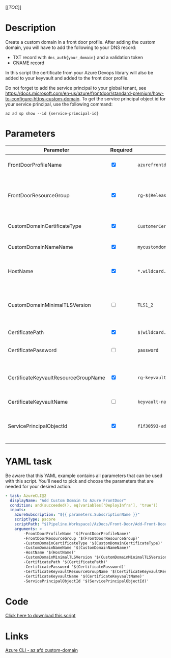 [[_TOC_]]

# Description

Create a custom domain in a front door profile. After adding the custom domain, you will have to add the following to your DNS record: 
- TXT record with `dns_auth{your_domain}` and a validation token
- CNAME record

In this script the certificate from your Azure Devops library will also be added to your keyvault and added to the front door profile. 

Do not forget to add the service principal to your global tenant, see https://docs.microsoft.com/en-us/azure/frontdoor/standard-premium/how-to-configure-https-custom-domain. To get the service principal object id for your service principal, use the following command: 

`az ad sp show --id {service-principal-id}`

# Parameters

| Parameter                            | Required                        | Example Value                              | Description                                                          |
| ------------------------------------ | ------------------------------- | ------------------------------------------ | -------------------------------------------------------------------- |
| FrontDoorProfileName                 | <input type="checkbox" checked> | `azurefrontdoorprofile`                    | The name of the Front Door profile                                   |
| FrontDoorResourceGroup               | <input type="checkbox" checked> | `rg-$(Release.EnvironmentName)`            | The name of the resourcegroup the Front Door Profile resides in.     |
| CustomDomainCertificateType          | <input type="checkbox" checked> | `CustomerCertificate`/`ManagedCertificate` | The type of certificate you can choose.                              |
| CustomDomainNameName                 | <input type="checkbox" checked> | `mycustomdomain`                           | The name of the custom domain.                                       |
| HostName                             | <input type="checkbox" checked> | `*.wildcard.dev.com`                       | The hostname of your new custom domain.                              |
| CustomDomainMinimalTLSVersion        | <input type="checkbox">         | `TLS1_2`                                   | The minimal TLS version of your custom domain. Defaults to `TLS1_2`. |
| CertificatePath                      | <input type="checkbox" checked> | `$(wildcard.secureFilePath)`               | The path of the certificate.                                         |
| CertificatePassword                  | <input type="checkbox">         | `password`                                 | The password of the certificate.                                     |
| CertificateKeyvaultResourceGroupName | <input type="checkbox" checked> | `rg-keyvault`                              | The resourcegroup where the keyvault resides in.                     |
| CertificateKeyvaultName              | <input type="checkbox">         | `keyvault-name`                            | The name of the keyvault.                                            |
| ServicePrincipalObjectId             | <input type="checkbox" checked> | `f1f30593-adf3-430d-828e-21d32d4cc5db`     | The objectid of the Azure Frontdoor Service principal.               |

# YAML task

Be aware that this YAML example contains all parameters that can be used with this script. You'll need to pick and choose the parameters that are needed for your desired action.

```yaml
- task: AzureCLI@2
  displayName: "Add Custom Domain to Azure FrontDoor"
  condition: and(succeeded(), eq(variables['DeployInfra'], 'true'))
  inputs:
    azureSubscription: "${{ parameters.SubscriptionName }}"
    scriptType: pscore
    scriptPath: "$(Pipeline.Workspace)/AzDocs/Front-Door/Add-Front-Door-Custom-Domain.ps1"
    arguments: >
        -FrontDoorProfileName '$(FrontDoorProfileName)'
        -FrontDoorResourceGroup '$(FrontDoorResourceGroup)'
        -CustomDomainCertificateType '$(CustomDomainCertificateType)'
        -CustomDomainNameName '$(CustomDomainNameName)'
        -HostName '$(HostName)'
        -CustomDomainMinimalTLSVersion '$(CustomDomainMinimalTLSVersion)'
        -CertificatePath '$(CertificatePath)'
        -CertificatePassword '$(CertificatePassword)'
        -CertificateKeyvaultResourceGroupName '$(CertificateKeyvaultResourceGroupName)'
        -CertificateKeyvaultName '$(CertificateKeyvaultName)'
        -ServicePrincipalObjectId '$(ServicePrincipalObjectId)'
```

# Code

[Click here to download this script](../../../../src/Front-Door/Add-Front-Door-Custom-Domain.ps1)

# Links

[Azure CLI - az afd custom-domain](https://docs.microsoft.com/en-us/cli/azure/afd/custom-domain?view=azure-cli-latest)